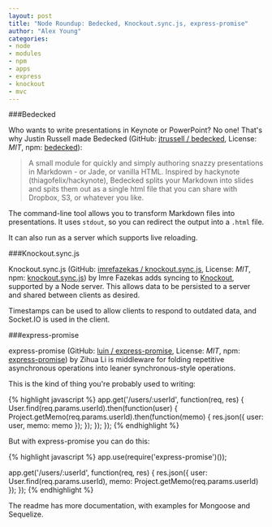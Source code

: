 ```yaml
---
layout: post
title: "Node Roundup: Bedecked, Knockout.sync.js, express-promise"
author: "Alex Young"
categories: 
- node
- modules
- npm
- apps
- express
- knockout
- mvc
---
```


###Bedecked

Who wants to write presentations in Keynote or PowerPoint?  No one!  That's why Justin Russell made Bedecked (GitHub: [jtrussell / bedecked](https://github.com/jtrussell/bedecked), License: _MIT_, npm: [bedecked](https://npmjs.org/package/bedecked)):

> A small module for quickly and simply authoring snazzy presentations in Markdown - or Jade, or vanilla HTML. Inspired by hackynote (thiagofelix/hackynote), Bedecked splits your Markdown into slides and spits them out as a single html file that you can share with Dropbox, S3, or whatever you like.

The command-line tool allows you to transform Markdown files into presentations.  It uses `stdout`, so you can redirect the output into a `.html` file.

It can also run as a server which supports live reloading.

###Knockout.sync.js

Knockout.sync.js (GitHub: [imrefazekas / knockout.sync.js](https://github.com/imrefazekas/knockout.sync.js), License: _MIT_, npm: [knockout.sync.js](https://npmjs.org/package/knockout.sync.js)) by Imre Fazekas adds syncing to [Knockout](http://knockoutjs.com/), supported by a Node server.  This allows data to be persisted to a server and shared between clients as desired.

Timestamps can be used to allow clients to respond to outdated data, and Socket.IO is used in the client.

###express-promise

express-promise (GitHub: [luin / express-promise](https://github.com/luin/express-promise), License: _MIT_, npm: [express-promise](https://npmjs.org/package/express-promise)) by Zihua Li is middleware for folding repetitive asynchronous operations into leaner synchronous-style operations.

This is the kind of thing you're probably used to writing:

{% highlight javascript %}
app.get('/users/:userId', function(req, res) {
  User.find(req.params.userId).then(function(user) {
    Project.getMemo(req.params.userId).then(function(memo) {
      res.json({ user: user, memo: memo });
    });
  });
});
{% endhighlight %}

But with express-promise you can do this:

{% highlight javascript %}
app.use(require('express-promise')());

app.get('/users/:userId', function(req, res) {
  res.json({
    user: User.find(req.params.userId),
    memo: Project.getMemo(req.params.userId)
  });
});
{% endhighlight %}

The readme has more documentation, with examples for Mongoose and Sequelize.


